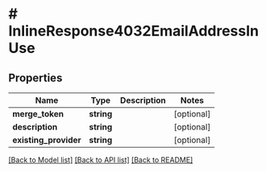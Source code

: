 # # InlineResponse4032EmailAddressInUse

## Properties

Name | Type | Description | Notes
------------ | ------------- | ------------- | -------------
**merge_token** | **string** |  | [optional] 
**description** | **string** |  | [optional] 
**existing_provider** | **string** |  | [optional] 

[[Back to Model list]](../../README.md#documentation-for-models) [[Back to API list]](../../README.md#documentation-for-api-endpoints) [[Back to README]](../../README.md)


